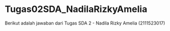 # Tugas02SDA_NadilaRizkyAmelia
Berikut adalah jawaban dari Tugas SDA 2 - Nadila Rizky Amelia (2111523017)
